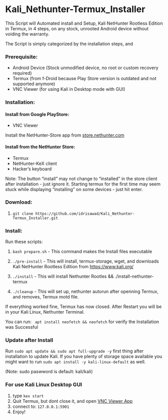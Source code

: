 # Kali_Nethunter-Termux_Installer #

This Script will Automated install and Setup, Kali NetHunter Rootless Edition in Termux, in 4 steps, on any stock, unrooted Android device without voiding the warranty.

The Script is simply categorized by the installation steps, and  

### Prerequisite: ### 

 - Android Device (Stock unmodified device, no root or custom recovery required)
 - Termux (from f-Droid because Play Store version is outdated and not supported anymore)
 - VNC Viewer (for using Kali in Desktop mode with GUI)

### Installation: ### 

#### Install from Google PlayStore: ####

 - VNC Viewer 

Install the NetHunter-Store app from [store.nethunter.com](https://store.nethunter.com/)

#### Install from the NetHunter Store: ####

 - Termux 
 - NetHunter-KeX client
 - Hacker’s keyboard 

Note: The button “install” may not change to “installed” in the store client after installation - just ignore it. Starting termux for the first time may seem stuck while displaying “installing” on some devices - just hit enter.

### Download: ### 

 1. ```git clone https://github.com/idrisawad/Kali_Nethunter-Termux_Installer.git ```

### Install: ### 

Run these scripts:

 1. ```bash prepare.sh``` - This command makes the Install files executable

 2. ```./pre-install``` - This will install, termux-storage, wget, and downloads Kali NetHunter Rootless Edition from https://www.kali.org/

 3. ```./install``` - This will install Nethunter Rootles  && ./install-nethunter-termux 

 4. ```./cleanup``` - This will set up, nethunter autorun after openning Termux, and removes, Termux motd file.

If everything worked fine, Termux has now closed. After Restart you will be in your Kali Linux, Nethunter Terminal.

You can run: ``` apt install neofetch && neofetch``` for verify the Installation was Successful

### Update after Install ###

Run ```sudo apt update && sudo apt full-upgrade -y``` first thing after installation to update Kali.
 If you have plenty of storage space available you might want to run ```sudo apt install -y kali-linux-default``` as well.

(Note: sudo paswword is default: kali/kali)

### For use Kali Linux Desktop GUI ###

 1. type ```kex start```
 2. Quit Termux, but dont close it, and open [VNC Viewer App](https://play.google.com/store/apps/details?id=com.realvnc.viewer.android&hl=de&gl=US)
 3. connect to: `127.0.0.1:5901`
 4. Enjoy!
